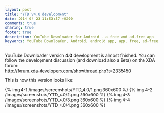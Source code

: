```yaml
---
layout: post
title: "YTD v4.0 development"
date: 2014-04-23 11:53:57 +0200
comments: true
sharing: true
footer: true
description: YouTube Downloader for Android - a free and ad-free app
keywords: YouTube Downloader, Android, android app, app, free, ad-free, no ads, dentex, video, YouTube, downloader
---
```

YouTube Downloader version **4.0** development is almost finished.
You can follow the development discussion (and download also a Beta) on the XDA forum:   
http://forum.xda-developers.com/showthread.php?t=2335450

This is how this version looks like:

{% img 4-1 /images/screenshots/YTD_4.0/1.png 360x600 %}
{% img 4-2 /images/screenshots/YTD_4.0/2.png 360x600 %}
{% img 4-3 /images/screenshots/YTD_4.0/3.png 360x600 %}
{% img 4-4 /images/screenshots/YTD_4.0/4.png 360x600 %}
